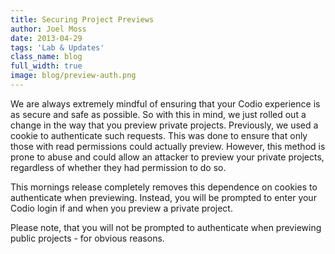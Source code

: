 ```yaml
---
title: Securing Project Previews
author: Joel Moss
date: 2013-04-29
tags: 'Lab & Updates'
class_name: blog
full_width: true
image: blog/preview-auth.png
---
```


We are always extremely mindful of ensuring that your Codio experience is as secure and safe as possible. So with this in mind, we just rolled out a change in the way that you preview private projects. Previously, we used a cookie to authenticate such requests. This was done to ensure that only those with read permissions could actually preview. However, this method is prone to abuse and could allow an attacker to preview your private projects, regardless of whether they had permission to do so.

This mornings release completely removes this dependence on cookies to authenticate when previewing. Instead, you will be prompted to enter your Codio login if and when you preview a private project.

Please note, that you will not be prompted to authenticate when previewing public projects - for obvious reasons.